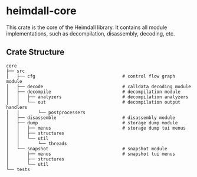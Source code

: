 # heimdall-core

This crate is the core of the Heimdall library. It contains all module implementations, such as decompilation, disassembly, decoding, etc.

## Crate Structure

```
core
├── src
│   ├── cfg                                 # control flow graph module
│   ├── decode                              # calldata decoding module
│   ├── decompile                           # decompilation module
│   │   ├── analyzers                       # decompilation analyzers
│   │   └── out                             # decompilation output handlers
│   │       └── postprocessers
│   ├── disassemble                         # disassembly module
│   ├── dump                                # storage dump module
│   │   ├── menus                           # storage dump tui menus
│   │   ├── structures
│   │   └── util
│   │       └── threads
│   └── snapshot                            # snapshot module
│       ├── menus                           # snapshot tui menus
│       ├── structures
│       └── util
└── tests
```
